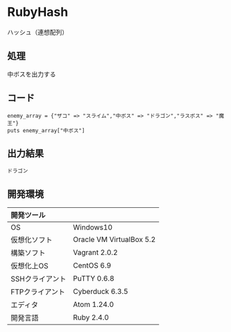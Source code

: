 # RubyHash
ハッシュ（連想配列）

## 処理
中ボスを出力する

## コード
```
enemy_array = {"ザコ" => "スライム","中ボス" => "ドラゴン","ラスボス" => "魔王"}
puts enemy_array["中ボス"]
```

## 出力結果  
```
ドラゴン
```
  
## 開発環境
| 開発ツール |  |
|:-|:-|
| OS | Windows10 |
| 仮想化ソフト | Oracle VM VirtualBox 5.2 |
| 構築ソフト | Vagrant 2.0.2 |
| 仮想化上OS | CentOS 6.9 |
| SSHクライアント | PuTTY 0.6.8 |
| FTPクライアント | Cyberduck 6.3.5 |
| エディタ | Atom 1.24.0 |
| 開発言語 | Ruby 2.4.0 |
